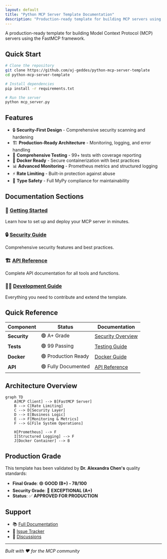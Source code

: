 ```yaml
---
layout: default
title: "Python MCP Server Template Documentation"
description: "Production-ready template for building MCP servers using FastMCP framework"
---
```


A production-ready template for building Model Context Protocol (MCP) servers using the FastMCP framework.

## Quick Start

```bash
# Clone the repository
git clone https://github.com/aj-geddes/python-mcp-server-template
cd python-mcp-server-template

# Install dependencies
pip install -r requirements.txt

# Run the server
python mcp_server.py
```

## Features

- 🔒 **Security-First Design** - Comprehensive security scanning and hardening
- 🏗️ **Production-Ready Architecture** - Monitoring, logging, and error handling
- 🧪 **Comprehensive Testing** - 99+ tests with coverage reporting
- 🐳 **Docker Ready** - Secure containerization with best practices
- 📊 **Advanced Monitoring** - Prometheus metrics and structured logging
- ⚡ **Rate Limiting** - Built-in protection against abuse
- 🔧 **Type Safety** - Full MyPy compliance for maintainability

## Documentation Sections

### 🚀 [Getting Started](deployment/quickstart.md)
Learn how to set up and deploy your MCP server in minutes.

### 🔒 [Security Guide](security/overview.md) 
Comprehensive security features and best practices.

### 🏗️ [API Reference](api/overview.md)
Complete API documentation for all tools and functions.

### 👨‍💻 [Development Guide](development/setup.md)
Everything you need to contribute and extend the template.

## Quick Reference

| Component | Status | Documentation |
|-----------|--------|---------------|
| **Security** | 🟢 A+ Grade | [Security Overview](security/overview.md) |
| **Tests** | 🟢 99 Passing | [Testing Guide](development/testing.md) |
| **Docker** | 🟢 Production Ready | [Docker Guide](deployment/docker.md) |
| **API** | 🟢 Fully Documented | [API Reference](api/overview.md) |

## Architecture Overview

```mermaid
graph TD
    A[MCP Client] --> B[FastMCP Server]
    B --> C[Rate Limiting]
    C --> D[Security Layer]
    D --> E[Business Logic]
    E --> F[Monitoring & Metrics]
    F --> G[File System Operations]
    
    H[Prometheus] --> F
    I[Structured Logging] --> F
    J[Docker Container] --> B
```

## Production Grade

This template has been validated by **Dr. Alexandra Chen's** quality standards:

- **Final Grade**: 🟢 **GOOD (B+) - 78/100**
- **Security Grade**: 💎 **EXCEPTIONAL (A+)**
- **Status**: ✅ **APPROVED FOR PRODUCTION**

## Support

- 📚 [Full Documentation](https://aj-geddes.github.io/python-mcp-server-template/)
- 🐛 [Issue Tracker](https://github.com/aj-geddes/python-mcp-server-template/issues)
- 💬 [Discussions](https://github.com/aj-geddes/python-mcp-server-template/discussions)

---

*Built with ❤️ for the MCP community*